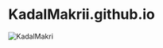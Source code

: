 # KadalMakrii.github.io
![KadalMakri](https://github.com/user-attachments/assets/08131af2-c278-4d2f-8cf4-a2b796f88777)

